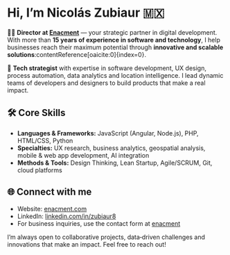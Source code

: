 # Hi, I’m Nicolás Zubiaur 🇲🇽

👨‍💻 **Director at [Enacment](https://enacment.com)** — your strategic partner in digital development. With more than **15 years of experience in software and technology**, I help businesses reach their maximum potential through **innovative and scalable solutions**:contentReference[oaicite:0]{index=0}.

🧠 **Tech strategist** with expertise in software development, UX design, process automation, data analytics and location intelligence. I lead dynamic teams of developers and designers to build products that make a real impact.

## 🛠️ Core Skills

- **Languages & Frameworks:** JavaScript (Angular, Node.js), PHP, HTML/CSS, Python  
- **Specialties:** UX research, business analytics, geospatial analysis, mobile & web app development, AI integration  
- **Methods & Tools:** Design Thinking, Lean Startup, Agile/SCRUM, Git, cloud platforms  

## 🌐 Connect with me

- Website: [enacment.com](https://enacment.com)  
- LinkedIn: [linkedin.com/in/zubiaur8](https://linkedin.com/in/zubiaur8)  
- For business inquiries, use the contact form at [enacment](https://enacment.com)

I’m always open to collaborative projects, data‑driven challenges and innovations that make an impact. Feel free to reach out!
